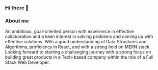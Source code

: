 ### Hi there 👋
### About me
An ambitious, goal-oriented person with experience in effective collaboration and a keen interest in solving problems and
coming up with effective solutions. With a good understanding of Data Structures and Algorithms, proficiency in React,
and with a strong hold on MERN stack. Looking forward to starting a challenging journey with a strong focus on building
great products in a Tech-based company within the role of a Full Stack Web Developer.


<!--
**vinayak-pk/vinayak-pk** is a ✨ _special_ ✨ repository because its `README.md` (this file) appears on your GitHub profile.

Here are some ideas to get you started:

- 🔭 I’m currently working on ...
- 🌱 I’m currently learning ...
- 👯 I’m looking to collaborate on ...
- 🤔 I’m looking for help with ...
- 💬 Ask me about ...
- 📫 How to reach me: ...
- 😄 Pronouns: ...
- ⚡ Fun fact: ...
-->
